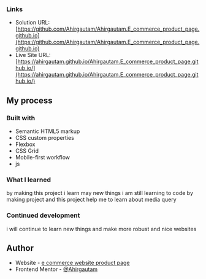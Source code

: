 
### Links

- Solution URL:
[https://github.com/Ahirgautam/Ahirgautam.E_commerce_product_page.github.io](https://github.com/Ahirgautam/Ahirgautam.E_commerce_product_page.github.io)
- Live Site URL:
[https://ahirgautam.github.io/Ahirgautam.E_commerce_product_page.github.io/](https://ahirgautam.github.io/Ahirgautam.E_commerce_product_page.github.io/)

## My process

### Built with

- Semantic HTML5 markup
- CSS custom properties
- Flexbox
- CSS Grid
- Mobile-first workflow
- js

### What I learned

by making this project i learn may new things i am still learning 
to code by making project and this project help me to learn about media query 



### Continued development
 i will continue to learn new things and make more robust and nice websites


## Author

- Website - [e commerce website product page ](https://ahirgautam.github.io/Ahirgautam.E_commerce_product_page.github.io/)
- Frontend Mentor -
[@Ahirgautam](https://www.frontendmentor.io/profile/Ahirgautam)


